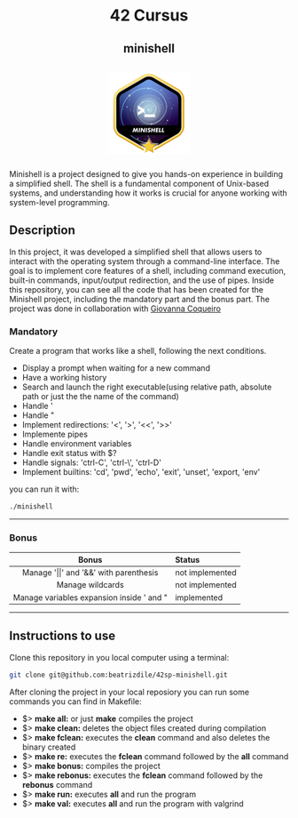 <h1 align=center>
  42 Cursus
 </h1>
<h2 align=center>
  minishell
</h2>
<h2 align=center>

  ![minishell_logo](https://github.com/beatrizdile/beatrizdile-utils/blob/master/minishellm.png)
</h2>
  Minishell is a project designed to give you hands-on experience in building a simplified shell. The shell is a fundamental component of Unix-based systems, and understanding how it works is crucial for anyone working with system-level programming.

## Description
  In this project, it was developed a simplified shell that allows users to interact with the operating system through a command-line interface. The goal is to implement core features of a shell, including command execution, built-in commands, input/output redirection, and the use of pipes.
  Inside this repository, you can see all the code that has been created for the Minishell project, including the mandatory part and the bonus part. The project was done in collaboration with <a href="https://github.com/GiovannaCoqueiro">Giovanna Coqueiro</a>


<h3 align=left>
    Mandatory
</h3>

<p>
	Create a program that works like a shell, following the next conditions.
</p>

<ul>
	<li>Display a prompt when waiting for a new command</li>
	<li>Have a working history</li>
	<li>Search and launch the right executable(using relative path, absolute path or just the the name of the command)</li>
	<li>Handle '</li>
	<li>Handle "</li>
	<li>Implement redirections: '<', '>', '<<', '>>'</li>
	<li>Implemente pipes</li>
	<li>Handle environment variables</li>
	<li>Handle exit status with $?</li>
	<li>Handle signals: 'ctrl-C', 'ctrl-\', 'ctrl-D'</li>
	<li>Implement builtins: 'cd', 'pwd', 'echo', 'exit', 'unset', 'export, 'env'</li>
</ul>

you can run it with:
```sh
./minishell
```

---

<h3 align=left>
    Bonus
</h3>

| Bonus | Status |
| :---: | :--- |
| Manage '\|\|' and '&&' with parenthesis | not implemented |
| Manage wildcards | not implemented |
| Manage variables expansion inside ' and " | implemented |

---

<h2>
    Instructions to use
</h2>
Clone this repository in you local computer using a terminal:

```sh
git clone git@github.com:beatrizdile/42sp-minishell.git
```

After cloning the project in your local reposiory you can run some commands you can find in Makefile:
<ul>
	<li>$> <b>make all:</b> or just <b>make</b> compiles the project</li>
	<li>$> <b>make clean:</b> deletes the object files created during compilation</li>
	<li>$> <b>make fclean:</b> executes the <b>clean</b> command and also deletes the binary created</li>
	<li>$> <b>make re:</b> executes the <b>fclean</b> command followed by the <b>all</b> command</li>
	<li>$> <b>make bonus:</b> compiles the project</li>
	<li>$> <b>make rebonus:</b> executes the <b>fclean</b> command followed by the <b>rebonus</b> command</li>
	<li>$> <b>make run:</b> executes <b>all</b> and run the program</li>
	<li>$> <b>make val:</b> executes <b>all</b> and run the program with valgrind</li>
</ul>
